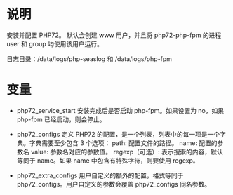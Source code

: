 # 说明

安装并配置 PHP72。
默认会创建 www 用户，并且将 php72-php-fpm 的进程 user 和 group 均使用该用户运行。

日志目录：/data/logs/php-seaslog 和 /data/logs/php-fpm

# 变量

- php72_service_start
  安装完成后是否启动 php-fpm。如果设置为 no，如果 php-fpm 已经启动，则会停止。

- php72_configs
  定义 PHP72 的配置，是一个列表，列表中的每一项是一个字典。字典需要至少包含 3 个选项：
  path: 配置文件的路径。
  name: 配置的参数名
  value: 参数名对应的参数值。
  regexp（可选）: 表示搜索的内容，默认等同于 name。如果 name 中包含有特殊字符，则要使用 regexp。

- php72_extra_configs
  用户自定义的额外的配置，格式等同于 php72_configs。用户自定义的参数会覆盖 php72_configs 同名参数。

